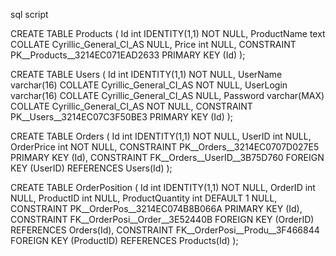 sql script

CREATE TABLE Products (
	Id int IDENTITY(1,1) NOT NULL,
	ProductName text COLLATE Cyrillic_General_CI_AS NULL,
	Price int NULL,
	CONSTRAINT PK__Products__3214EC071EAD2633 PRIMARY KEY (Id)
);




CREATE TABLE Users (
	Id int IDENTITY(1,1) NOT NULL,
	UserName varchar(16) COLLATE Cyrillic_General_CI_AS NOT NULL,
	UserLogin varchar(16) COLLATE Cyrillic_General_CI_AS NULL,
	Password varchar(MAX) COLLATE Cyrillic_General_CI_AS NOT NULL,
	CONSTRAINT PK__Users__3214EC07C3F50BE3 PRIMARY KEY (Id)
);



CREATE TABLE Orders (
	Id int IDENTITY(1,1) NOT NULL,
	UserID int NULL,
	OrderPrice int NOT NULL,
	CONSTRAINT PK__Orders__3214EC0707D027E5 PRIMARY KEY (Id),
	CONSTRAINT FK__Orders__UserID__3B75D760 FOREIGN KEY (UserID) REFERENCES Users(Id)
);



CREATE TABLE OrderPosition (
	Id int IDENTITY(1,1) NOT NULL,
	OrderID int NULL,
	ProductID int NULL,
	ProductQuantity int DEFAULT 1 NULL,
	CONSTRAINT PK__OrderPos__3214EC074B8B066A PRIMARY KEY (Id),
	CONSTRAINT FK__OrderPosi__Order__3E52440B FOREIGN KEY (OrderID) REFERENCES Orders(Id),
	CONSTRAINT FK__OrderPosi__Produ__3F466844 FOREIGN KEY (ProductID) REFERENCES Products(Id)
);
